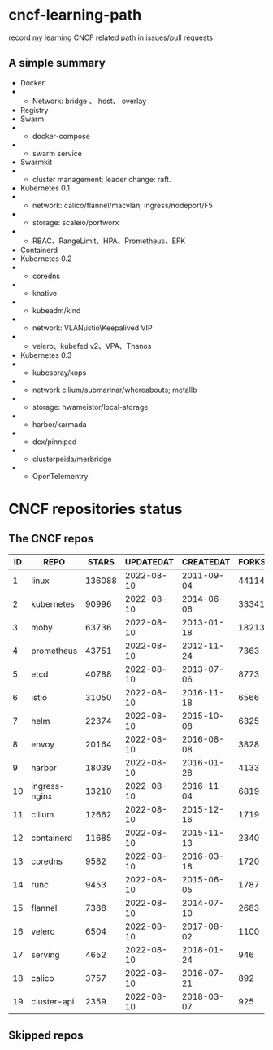 # cncf-learning-path
record my learning CNCF related path in issues/pull requests

## A simple summary
- Docker
- - Network: bridge 、 host、 overlay
- Registry
- Swarm
- - docker-compose
- - swarm service
- Swarmkit
- - cluster management; leader change: raft.
- Kubernetes 0.1
- - network: calico/flannel/macvlan; ingress/nodeport/F5
- - storage: scaleio/portworx
- - RBAC、RangeLimit、HPA、Prometheus、EFK
- Containerd
- Kubernetes 0.2
- - coredns
- - knative
- - kubeadm/kind
- - network: VLAN\istio\Keepalived VIP
- - velero、kubefed v2、VPA、Thanos
- Kubernetes 0.3
- - kubespray/kops
- - network cilium/submarinar/whereabouts; metallb
- - storage: hwameistor/local-storage
- - harbor/karmada
- - dex/pinniped
- - clusterpeida/merbridge
- - OpenTelementry

# CNCF repositories status
<!--START_SECTION:github_repos-->
## The CNCF repos
| ID |     REPO      | STARS  | UPDATEDAT  | CREATEDAT  | FORKSCOUNT |
|----|---------------|--------|------------|------------|------------|
|  1 | linux         | 136088 | 2022-08-10 | 2011-09-04 |      44114 |
|  2 | kubernetes    |  90996 | 2022-08-10 | 2014-06-06 |      33341 |
|  3 | moby          |  63736 | 2022-08-10 | 2013-01-18 |      18213 |
|  4 | prometheus    |  43751 | 2022-08-10 | 2012-11-24 |       7363 |
|  5 | etcd          |  40788 | 2022-08-10 | 2013-07-06 |       8773 |
|  6 | istio         |  31050 | 2022-08-10 | 2016-11-18 |       6566 |
|  7 | helm          |  22374 | 2022-08-10 | 2015-10-06 |       6325 |
|  8 | envoy         |  20164 | 2022-08-10 | 2016-08-08 |       3828 |
|  9 | harbor        |  18039 | 2022-08-10 | 2016-01-28 |       4133 |
| 10 | ingress-nginx |  13210 | 2022-08-10 | 2016-11-04 |       6819 |
| 11 | cilium        |  12662 | 2022-08-10 | 2015-12-16 |       1719 |
| 12 | containerd    |  11685 | 2022-08-10 | 2015-11-13 |       2340 |
| 13 | coredns       |   9582 | 2022-08-10 | 2016-03-18 |       1720 |
| 14 | runc          |   9453 | 2022-08-10 | 2015-06-05 |       1787 |
| 15 | flannel       |   7388 | 2022-08-10 | 2014-07-10 |       2683 |
| 16 | velero        |   6504 | 2022-08-10 | 2017-08-02 |       1100 |
| 17 | serving       |   4652 | 2022-08-10 | 2018-01-24 |        946 |
| 18 | calico        |   3757 | 2022-08-10 | 2016-07-21 |        892 |
| 19 | cluster-api   |   2359 | 2022-08-10 | 2018-03-07 |        925 |



## Skipped repos
<!--END_SECTION:github_repos-->
